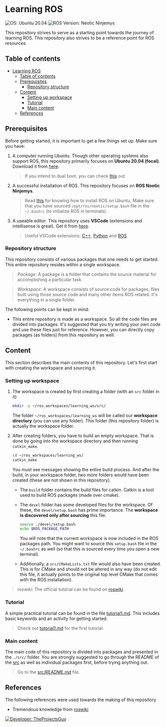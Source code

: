 # Learning ROS

![OS: Ubuntu 20.04][os-tag] ![ROS Version: Neotic Ninjemys][rosversion-tag]

This repository strives to serve as a starting point towards the journey of learning ROS. This repository also strives to be a reference point for ROS resources.

## Table of contents

- [Learning ROS](#learning-ros)
    - [Table of contents](#table-of-contents)
    - [Prerequisites](#prerequisites)
        - [Repository structure](#repository-structure)
    - [Content](#content)
        - [Setting up workspace](#setting-up-workspace)
        - [Tutorial](#tutorial)
        - [Main content](#main-content)
    - [References](#references)

## Prerequisites

Before getting started, it is important to get a few things set up. Make sure you have:

1. A computer running Ubuntu. Though other operating systems also support ROS, this repository primarily focuses on **Ubuntu 20.04 (focal)**. Download it from [here][ubuntu-download].
    > If you intend to dual boot, you can check [this][ubuntu-dualboot] out.
2. A successful installation of ROS. This repository focuses on **ROS Noetic Ninjemys**.
    > Read [this][ros-installation] for knowing how to install ROS on Ubuntu. Make sure that you have sourced `/opt/ros/noetic/setup.bash` file in the `~/.bashrc` (to initialize ROS in terminals).
3. A useable editor. This repository uses **VSCode** (extensions and intellisense is great). Get it from [here][vscode-website].
    > Useful VSCode extensions: [C++][vscode-ext-cpp], [Python][vscode-ext-python] and [ROS][vscode-ext-ros].

### Repository structure

This repository consists of various packages that one needs to get started. This entire repository resides within a single workspace.

> _Package_: A package is a folder that contains the source material for accomplishing a particular task.

> _Workspace_: A workspace consists of source code for packages, files built using those source code and many other items ROS related. It's everything in a single folder.

The following points can be kept in mind:

- This entire repository is made as a workspace. So all the code files are divided into packages. It's suggested that you try writing your own code and use these files just for reference. However, you can directly copy packages (as folders) from this repository as well.

## Content

This section describes the main contents of this repository. Let's first start with creating the workspace and sourcing it.

### Setting up workspace

1. The workspace is created by first creating a folder (with an `src` folder in it)

    ```bash
    mkdir -p ~/ros_workspaces/learning_ws/src/
    ```

    The folder `~/ros_workspaces/learning_ws` will be called our **workspace directory** (you can use any folder). This folder (this repository folder) is actually the workspace folder.
2. After creating folders, you have to build an empty workspace. That is done by going into the workspace directory and then running `catkin_make`.

    ```bash
    cd ~/ros_workspaces/learning_ws/
    catkin_make
    ```

    You must see messages showing the entire build process. And after the build, in your workspace folder, two more folders would have been created (these are not shown in this repository).
    - The `build` folder contains the build files for catkin. Catkin is a tool used to build ROS packages (made over cmake).
    - The `devel` folder has some developed files for the workspace. Of these, the `devel/setup.bash` has prime importance. The **workspace is discovered only after sourcing** this file.

        ```bash
        source ./devel/setup.bash
        echo $ROS_PACKAGE_PATH
        ```

        You will note that the current workspace is now included in the ROS packages path. You might want to source this `setup.bash` file in the `~/.bashrc` as well (so that this is sourced every time you open a new terminal).
    - Additionally, a `src/CMakeLists.txt` file would also have been created. This is for CMake and should not be altered in any way (do not edit this file, it actually points to the original top level CMake that comes with the ROS installation).

> _roswiki_: The official tutorial can be found on [roswiki][roswiki-iac].

### Tutorial

A simple practical tutorial can be found in the file [tutorial1.md](./tutorial1.md). This includes basic keywords and an activity for getting started.

> Check out [tutorial1.md](./tutorial1.md) for the first tutorial.

### Main content

The main code of this repository is divided into packages and presented in the `./src/` folder. You are strongly suggested to go through the README of the [src](./src/README.md) as well as individual packages first, before trying anything out.

> Go to the [src/README.md](./src/README.md) file.

## References

The following references were used towards the making of this repository

- Tremendous knowledge from [roswiki][roswiki]

[![Developer: TheProjectsGuy][dev-shield]][dev-link]

[dev-shield]: https://img.shields.io/badge/Developer-TheProjectsGuy-00bbd8
[dev-link]: https://github.com/TheProjectsGuy
[os-tag]: https://img.shields.io/badge/Operating%20System-Ubuntu%2020.04%20(focal)-orange
[rosversion-tag]: https://img.shields.io/badge/ROS%20Release-Noetic%20Ninjemys-blue
[ros-installation]: http://wiki.ros.org/noetic/Installation
[ubuntu-download]: https://ubuntu.com/download/desktop
[ubuntu-dualboot]: https://www.tecmint.com/install-ubuntu-alongside-with-windows-dual-boot/
[vscode-website]: https://code.visualstudio.com/
[vscode-ext-cpp]: https://marketplace.visualstudio.com/items?itemName=ms-vscode.cpptools
[vscode-ext-python]: https://marketplace.visualstudio.com/items?itemName=ms-python.python
[vscode-ext-ros]: https://marketplace.visualstudio.com/items?itemName=ms-iot.vscode-ros
[roswiki]: http://wiki.ros.org/
[roswiki-iac]: http://wiki.ros.org/ROS/Tutorials/InstallingandConfiguringROSEnvironment
